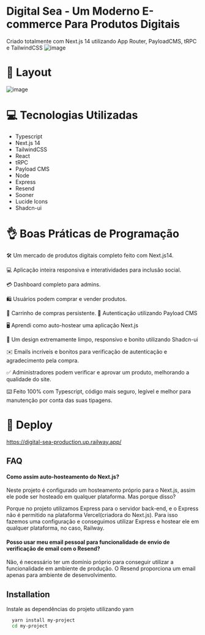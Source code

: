 # Digital Sea - Um Moderno E-commerce Para Produtos Digitais

Criado totalmente com Next.js 14 utilizando App Router, PayloadCMS, tRPC e TailwindCSS
  ![image](https://github.com/devIgor1/digital-sea/assets/88665118/d7494d22-1560-4c3b-a656-74ff4877cc4b)

# 🎨 Layout
![image](https://github.com/devIgor1/digital-sea/assets/88665118/8c1e3cdb-79f1-4e7f-bbed-fa0e09992267)

# 💻 Tecnologias Utilizadas

- Typescript
- Next.js 14
- TailwindCSS
- React
- tRPC
- Payload CMS
- Node
- Express
- Resend
- Sooner
- Lucide Icons
- Shadcn-ui

# 👌 Boas Práticas de Programação

🛠️ Um mercado de produtos digitais completo feito com Next.js14.

💻 Aplicação inteira responsiva e interatividades para inclusão social.

💳 Dashboard completo para admins.

🛍️ Usuários podem comprar e vender produtos.

🛒 Carrinho de compras persistente.
🔑 Autenticação utilizando Payload CMS

🖥️ Aprendi como auto-hostear uma aplicação Next.js

🌟 Um design extremamente limpo, responsivo e bonito utilizando Shadcn-ui

✉️ Emails incríveis e bonitos para verificação de autenticação e agradecimento pela compra.

✅ Administradores podem verificar e aprovar um produto, melhorando a qualidade do site.

⌨️ Feito 100% com Typescript, código mais seguro, legível e melhor para manutenção por 
conta das suas tipagens.

# 👾 Deploy

https://digital-sea-production.up.railway.app/

## FAQ

#### Como assim auto-hosteamento do Next.js?

Neste projeto é configurado um hosteamento próprio para o Next.js, assim ele pode ser hosteado em qualquer plataforma. Mas porque disso? 

Porque no projeto utilizamos Express para o servidor back-end, e o Express não é permitido na plataforma Vercel(criadora do Next.js). Para isso fazemos uma configuração e conseguimos utilizar Express e hostear ele em qualquer plataforma, no caso, Railway.

#### Posso usar meu email pessoal para funcionalidade de envio de verificação de email com o Resend?

Não, é necessário ter um domínio próprio para conseguir utilizar a funcionalidade em ambiente de produção. O Resend proporciona um email apenas para ambiente de desenvolvimento.

## Installation

Instale as dependências do projeto utilizando yarn

```bash
  yarn install my-project
  cd my-project
```

